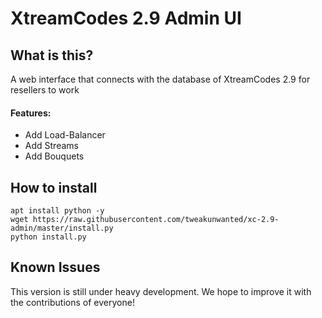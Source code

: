 # XtreamCodes 2.9 Admin UI

## What is this?

A web interface that connects with the database of XtreamCodes 2.9 for resellers to work

#### Features:

- Add Load-Balancer
- Add Streams
- Add Bouquets

## How to install

```
apt install python -y
wget https://raw.githubusercontent.com/tweakunwanted/xc-2.9-admin/master/install.py 
python install.py
```

## Known Issues

This version is still under heavy development. We hope to improve it with the contributions of everyone!

